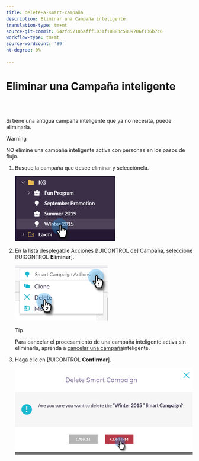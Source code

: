 ```yaml
---
title: delete-a-smart-campaña
description: Eliminar una Campaña inteligente
translation-type: tm+mt
source-git-commit: 642fd57105afff1031f18883c5809206f136b7c6
workflow-type: tm+mt
source-wordcount: '89'
ht-degree: 0%

---
```



# Eliminar una Campaña inteligente

<br> 

Si tiene una antigua campaña inteligente que ya no necesita, puede eliminarla.

>[!WARNING]
>
>NO elimine una campaña inteligente activa con personas en los pasos de flujo.

1. Busque la campaña que desee eliminar y selecciónela.

   ![Imagen uno](/help/sky/assets/smart-campaigns/delete-a-smart-campaign/delete-a-smart-campaign-1.png)

1. En la lista desplegable Acciones [!UICONTROL de] Campaña, seleccione [!UICONTROL **Eliminar**].

   ![Imagen dos](/help/sky/assets/smart-campaigns/delete-a-smart-campaign/delete-a-smart-campaign-2.png)

   >[!TIP]
   >
   >Para cancelar el procesamiento de una campaña inteligente activa sin eliminarla, aprenda a [cancelar una campaña](https://docs.marketo.com/display/DOCS/Abort+a+Smart+Campaign)inteligente.

1. Haga clic en [!UICONTROL **Confirmar**].

   ![Imagen tres](/help/sky/assets/smart-campaigns/delete-a-smart-campaign/delete-a-smart-campaign-3.png)
